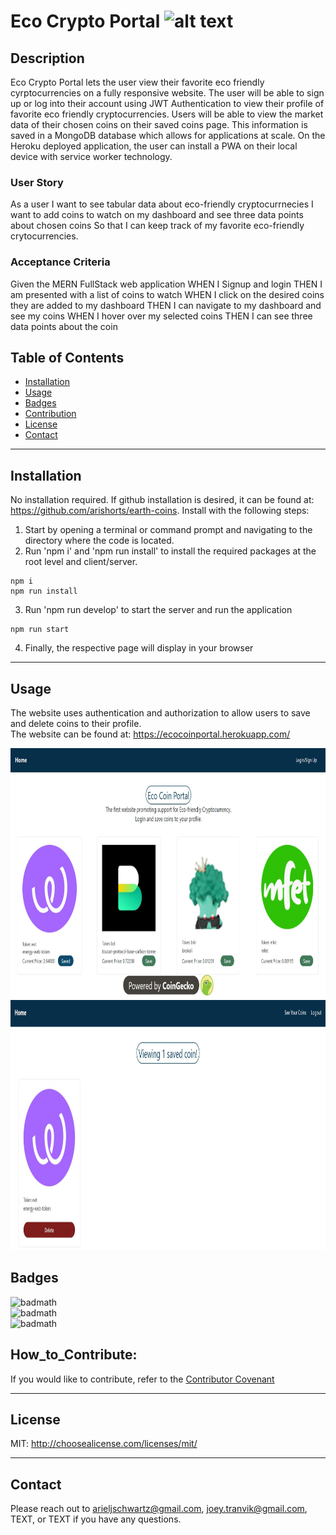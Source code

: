 # Eco Crypto Portal ![alt text](https://img.shields.io/badge/License-MIT-blue.svg)

## Description

Eco Crypto Portal lets the user view their favorite eco friendly cyrptocurrencies on a fully responsive website. The user will be able to sign up or log into their account using JWT Authentication to view their profile of favorite eco friendly cryptocurrencies. Users will be able to view the market data of their chosen coins on their saved coins page. This information is saved in a MongoDB database which allows for applications at scale. On the Heroku deployed application, the user can install a PWA on their local device with service worker technology.

### User Story

As a user I want to see tabular data about eco-friendly cryptocurrnecies
I want to add coins to watch on my dashboard and see three data points about chosen coins
So that I can keep track of my favorite eco-friendly crytocurrencies.

### Acceptance Criteria

Given the MERN FullStack web application
WHEN I Signup and login
THEN I am presented with a list of coins to watch
WHEN I click on the desired coins they are added to my dashboard
THEN I can navigate to my dashboard and see my coins
WHEN I hover over my selected coins
THEN I can see three data points about the coin

## Table of Contents

- [Installation](#installation)
- [Usage](#usage)
- [Badges](#badges)
- [Contribution](#contribution)
- [License](#license)
- [Contact](#contact)

---

## Installation

No installation required. If github installation is desired, it can be found at: https://github.com/arishorts/earth-coins. Install with the following steps:<br>

1. Start by opening a terminal or command prompt and navigating to the directory where the code is located.<br>
2. Run 'npm i' and 'npm run install' to install the required packages at the root level and client/server.<br>

```
npm i
npm run install
```

3. Run 'npm run develop' to start the server and run the application

```
npm run start
```

4. Finally, the respective page will display in your browser

---

## Usage

The website uses authentication and authorization to allow users to save and delete coins to their profile.
<br>
The website can be found at: https://ecocoinportal.herokuapp.com/

<img src="./client/public/searchcoins.JPG" alt="Image" width="750" height="400">
<br>
<img src="./client/public/savedcoins.JPG" alt="Image" width="750" height="400">

## Badges

![badmath](https://img.shields.io/badge/javascript-60%25-brightgreen)<br>
![badmath](https://img.shields.io/badge/css-20%25-orange)<br>
![badmath](https://img.shields.io/badge/html-20%25-purple)

## How_to_Contribute:

If you would like to contribute, refer to the [Contributor Covenant](https://www.contributor-covenant.org/)

---

## License

MIT: http://choosealicense.com/licenses/mit/

---

## Contact

Please reach out to arieljschwartz@gmail.com, joey.tranvik@gmail.com, TEXT, or TEXT if you have any questions.
